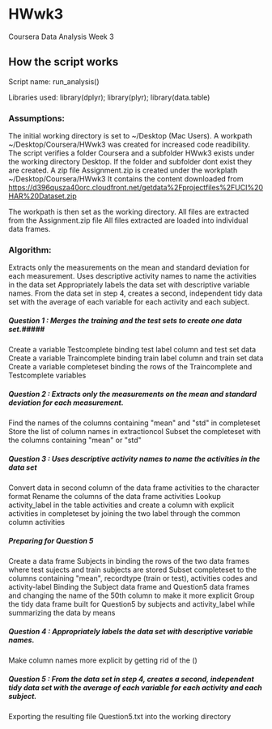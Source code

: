 # HWwk3 #
Coursera Data Analysis Week 3

## How the script works ##
Script name: run_analysis()

Libraries used: library(dplyr);  library(plyr); library(data.table)

### Assumptions: ###
The initial working directory is set to ~/Desktop (Mac Users).
A workpath ~/Desktop/Coursera/HWwk3 was created for increased code readibility.
The script verifies a folder Coursera and a subfolder HWwk3 exists under the working directory Desktop.
If the folder and subfolder dont exist they are created.
A zip file Assignment.zip is created under the workplath ~/Desktop/Coursera/HWwk3
It contains the content downloaded from https://d396qusza40orc.cloudfront.net/getdata%2Fprojectfiles%2FUCI%20HAR%20Dataset.zip 

The workpath is then set as the working directory.
All files are extracted from the Assignment.zip file
All files extracted are loaded into individual data frames.

### Algorithm: ###


Extracts only the measurements on the mean and standard deviation for each measurement. 
Uses descriptive activity names to name the activities in the data set
Appropriately labels the data set with descriptive variable names. 
From the data set in step 4, creates a second, independent tidy data set with the average of each variable for each activity and each subject.

##### Question 1 : Merges the training and the test sets to create one data set.#####
Create a variable Testcomplete binding test label column and test set data
Create a variable Traincomplete binding train label column and train set data
Create a variable completeset binding the rows of the Traincomplete and Testcomplete variables 

##### Question 2 : Extracts only the measurements on the mean and standard deviation for each measurement. #####
Find the names of the columns containing "mean" and "std" in completeset
Store the list of column names in extractioncol
Subset the completeset with the columns containing "mean" or "std"

##### Question 3 : Uses descriptive activity names to name the activities in the data set #####
Convert data in second column of the data frame activities to the character format
Rename the columns of the data frame activities
Lookup activity_label in the table activities and create a column with explicit 
activities in completeset by joining the two label through the common column activities

##### Preparing for Question 5 #####
Create a data frame Subjects in binding the rows of the two data frames where 
test sujects and train subjects are stored
Subset completeset to the columns containing "mean", recordtype (train or test), 
activities codes and activity-label 
Binding the Subject data frame and Question5 data frames and changing the name
of the 50th column to make it more explicit
Group the tidy data frame built for Question5 by subjects and activity_label
while summarizing the data by means

##### Question 4 : Appropriately labels the data set with descriptive variable names. #####
Make column names more explicit by getting rid of the ()

##### Question 5 : From the data set in step 4, creates a second, independent tidy data set with the average of each variable for each activity and each subject. #####
Exporting the resulting file Question5.txt into the working directory
